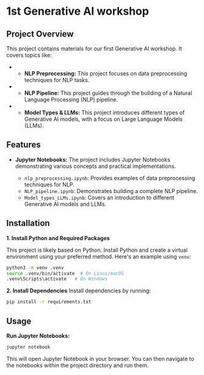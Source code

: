 # 1st Generative AI workshop

## Project Overview

This project contains materials for our first Generative AI workshop. It covers topics like:

* * **NLP Preprocessing:** This project focuses on data preprocessing techniques for NLP tasks.
* * **NLP Pipeline:** This project guides through the building of a Natural Language Processing (NLP) pipeline.
* * **Model Types & LLMs:** This project introduces different types of Generative AI models, with a focus on Large Language Models (LLMs).


## Features

* **Jupyter Notebooks:**  The project includes Jupyter Notebooks demonstrating various concepts and practical implementations. 

    * `nlp_preprocessing.ipynb`: Provides examples of data preprocessing techniques for NLP.
    * `NLP_pipeline.ipynb`:  Demonstrates building a complete NLP pipeline.
    * `Model_types_LLMs.ipynb`: Covers an introduction to different Generative AI models and LLMs.

## Installation

**1. Install Python and Required Packages**

This project is likely based on Python.  Install Python and create a virtual environment using your preferred method. Here's an example using `venv`:

```bash
python3 -m venv .venv
source .venv/bin/activate  # On Linux/macOS
.venv\Scripts\activate   # On Windows
```

**2. Install Dependencies**
Install dependencies by running:

```bash
pip install -r requirements.txt 
```

## Usage

**Run Jupyter Notebooks:**

```bash
jupyter notebook
```

This will open Jupyter Notebook in your browser. You can then navigate to the notebooks within the project directory and run them.


